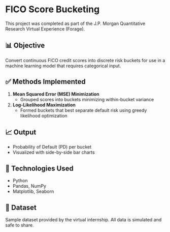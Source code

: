 # FICO Score Bucketing

This project was completed as part of the J.P. Morgan Quantitative Research Virtual Experience (Forage).

## 📊 Objective
Convert continuous FICO credit scores into discrete risk buckets for use in a machine learning model that requires categorical input.

## ✅ Methods Implemented
1. **Mean Squared Error (MSE) Minimization**
   - Grouped scores into buckets minimizing within-bucket variance
2. **Log-Likelihood Maximization**
   - Formed buckets that best separate default risk using greedy likelihood optimization

## 📈 Output
- Probability of Default (PD) per bucket
- Visualized with side-by-side bar charts

## 🧠 Technologies Used
- Python
- Pandas, NumPy
- Matplotlib, Seaborn

## 📁 Dataset
Sample dataset provided by the virtual internship. All data is simulated and safe to share.
